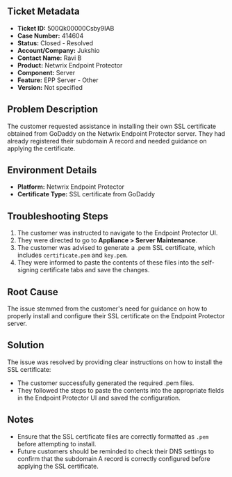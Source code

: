## Ticket Metadata
- **Ticket ID:** 500Qk00000Csby9IAB
- **Case Number:** 414604
- **Status:** Closed - Resolved
- **Account/Company:** Jukshio
- **Contact Name:** Ravi B
- **Product:** Netwrix Endpoint Protector
- **Component:** Server
- **Feature:** EPP Server - Other
- **Version:** Not specified

## Problem Description
The customer requested assistance in installing their own SSL certificate obtained from GoDaddy on the Netwrix Endpoint Protector server. They had already registered their subdomain A record and needed guidance on applying the certificate.

## Environment Details
- **Platform:** Netwrix Endpoint Protector
- **Certificate Type:** SSL certificate from GoDaddy

## Troubleshooting Steps
1. The customer was instructed to navigate to the Endpoint Protector UI.
2. They were directed to go to **Appliance > Server Maintenance**.
3. The customer was advised to generate a .pem SSL certificate, which includes `certificate.pem` and `key.pem`.
4. They were informed to paste the contents of these files into the self-signing certificate tabs and save the changes.

## Root Cause
The issue stemmed from the customer's need for guidance on how to properly install and configure their SSL certificate on the Endpoint Protector server.

## Solution
The issue was resolved by providing clear instructions on how to install the SSL certificate:
- The customer successfully generated the required .pem files.
- They followed the steps to paste the contents into the appropriate fields in the Endpoint Protector UI and saved the configuration.

## Notes
- Ensure that the SSL certificate files are correctly formatted as `.pem` before attempting to install.
- Future customers should be reminded to check their DNS settings to confirm that the subdomain A record is correctly configured before applying the SSL certificate.
